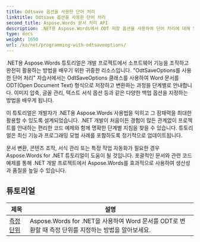 ```yaml
---
title: Odtsave 옵션을 사용한 단어 처리
linktitle: Odtsave 옵션을 사용한 단어 처리
second_title: Aspose.Words 문서 처리 API
description: .NET용 Aspose.Words에서 ODT 저장 옵션을 사용하여 단어 처리에 대해 알아보세요. Word 문서를 ODT 형식으로 저장하기 위한 샘플 코드가 포함된 자세한 튜토리얼입니다.
type: docs
weight: 1650
url: /ko/net/programming-with-odtsaveoptions/
---
```

.NET용 Aspose.Words 튜토리얼은 개발 프로젝트에서 소프트웨어 기능을 조작하고 완전히 활용하는 방법을 배우기 위한 귀중한 리소스입니다. "OdtSaveOptions를 사용한 단어 처리" 자습서에서는 OdtSaveOptions 클래스를 사용하여 Word 문서를 ODT(Open Document Text) 형식으로 저장하고 변환하는 과정을 단계별로 안내합니다. 이미지 압축, 글꼴 관리, 텍스트 서식 옵션 등과 같은 다양한 백업 옵션을 지정하는 방법을 배우게 됩니다.

이 튜토리얼은 개발자가 .NET용 Aspose.Words 사용법을 익히고 그 잠재력을 최대한 활용할 수 있도록 설계되었습니다. .NET 개발이 처음이든 경험이 많든 관계없이 프로젝트를 안내하는 편리한 코드 예제와 함께 명확한 단계별 지침을 찾을 수 있습니다. 튜토리얼은 최신 기능과 프로그래밍 모범 사례를 포함하도록 정기적으로 업데이트됩니다.

문서 변환, 콘텐츠 조작, 서식 관리 또는 특정 작업 자동화가 필요한 경우 Aspose.Words for .NET 튜토리얼이 도움이 될 것입니다. 포괄적인 문서와 관련 코드 예제를 통해 .NET 개발 프로젝트에서 Aspose.Words를 효과적으로 사용하여 생산성과 품질을 높일 수 있습니다.

 ## 튜토리얼
| 제목 | 설명 |
| --- | --- |
| [측정 단위](./measure-unit/) | Aspose.Words for .NET을 사용하여 Word 문서를 ODT로 변환할 때 측정 단위를 지정하는 방법을 알아보세요. |